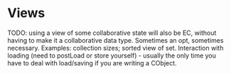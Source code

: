 # Views

TODO: using a view of some collaborative state will also be EC, without having to make it a collaborative data type. Sometimes an opt, sometimes necessary. Examples: collection sizes; sorted view of set. Interaction with loading (need to postLoad or store yourself) - usually the only time you have to deal with load/saving if you are writing a CObject.
